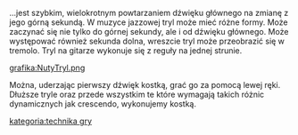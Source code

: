 ...jest szybkim, wielokrotnym powtarzaniem dźwięku głównego na zmianę z
jego górną sekundą. W muzyce jazzowej tryl może mieć różne formy. Może
zaczynać się nie tylko do górnej sekundy, ale i od dźwięku głównego.
Może występować również sekunda dolna, wreszcie tryl może przeobrazić
się w tremolo. Tryl na gitarze wykonuje się z reguły na jednej strunie.

[grafika:NutyTryl.png](grafika:NutyTryl.png "wikilink")

Można, uderzając pierwszy dźwięk kostką, grać go za pomocą lewej ręki.
Dłuższe tryle oraz przede wszystkim te które wymagają takich różnic
dynamicznych jak crescendo, wykonujemy kostką.

[kategoria:technika gry](kategoria:technika_gry "wikilink")